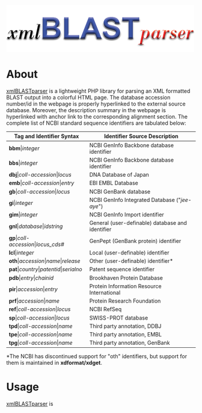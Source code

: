 ![xmlBLASTparser](https://raw.githubusercontent.com/AshokHub/xmlBLASTparser/master/misc/xmlBLASTparser_logo_500x125.png)

# About
[xmlBLASTparser](https://github.com/AshokHub/xmlBLASTparser) is a lightweight PHP library for parsing an XML formatted BLAST output into a colorful HTML page. The database accession number/id in the webpage is properly hyperlinked to the external source database. Moreover, the description summary in the webpage is hyperlinked with anchor link to the corresponding alignment section. The complete list of NCBI standard sequence identifiers are tabulated below:

| **Tag and Identifier Syntax**                          | **Identifier Source Description**                          |
|--------------------------------------------------------|------------------------------------------------------------|
| **bbm**&#124;*integer*                                 | NCBI GenInfo Backbone database identifier                  |
| **bbs**&#124;*integer*                                 | NCBI GenInfo Backbone database identifier                  |
| **dbj**&#124;*coll-accession*&#124;*locus*             | DNA Database of Japan                                      |
| **emb**&#124;*coll-accession*&#124;*entry*             | EBI EMBL Database                                          |
| **gb**&#124;*coll-accession*&#124;*locus*              | NCBI GenBank database                                      |
| **gi**&#124;*integer*                                  | NCBI GenInfo Integrated Database ("*jee-aye*")             |
| **gim**&#124;*integer*                                 | NCBI GenInfo Import identifier                             |
| **gnl**&#124;*database*&#124;*idstring*                | General (user-definable) database and identifier           |
| **gp**&#124;*coll-accession*&#124;*locus_cds#*         | GenPept (GenBank protein) identifier                       |
| **lcl**&#124;*integer*                                 | Local (user-definable) identifier                          |
| **oth**&#124;*accession*&#124;*name*&#124;*release*    | Other (user-definable) identifier*                         |
| **pat**&#124;*country*&#124;*patentid*&#124;*serialno* | Patent sequence identifier                                 |
| **pdb**&#124;*entry*&#124;*chainid*                    | Brookhaven Protein Database                                |
| **pir**&#124;*accession*&#124;*entry*                  | Protein Information Resource International                 |
| **prf**&#124;*accession*&#124;*name*                   | Protein Research Foundation                                |
| **ref**&#124;*coll-accession*&#124;*locus*             | NCBI RefSeq                                                |
| **sp**&#124;*coll-accession*&#124;*locus*              | SWISS-PROT database                                        |
| **tpd**&#124;*coll-accession*&#124;*name*              | Third party annotation, DDBJ                               |
| **tpe**&#124;*coll-accession*&#124;*name*              | Third party annotation, EMBL                               |
| **tpg**&#124;*coll-accession*&#124;*name*              | Third party annotation, GenBank                            |

&#42;The NCBI has discontinued support for "oth" identifiers, but support for them is maintained in **xdformat/xdget**.

# Usage
[xmlBLASTparser](https://github.com/AshokHub/xmlBLASTparser) is 
